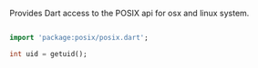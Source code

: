 Provides Dart access to the POSIX api for osx and linux system.


```dart

import 'package:posix/posix.dart';

int uid = getuid();

```